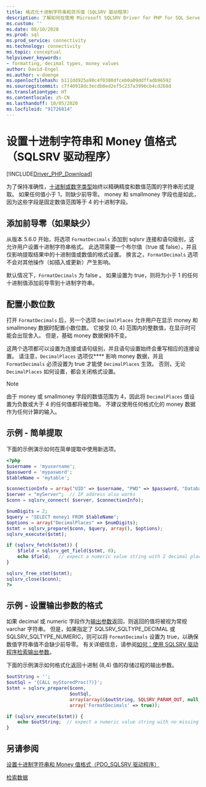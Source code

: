```yaml
---
title: 格式化十进制字符串和货币值（SQLSRV 驱动程序）
description: 了解如何在使用 Microsoft SQLSRV Driver for PHP for SQL Server 时使用 FormatDecimals 和 DecimalPlaces 选项来格式化十进制字符串或货币值。
ms.custom: ''
ms.date: 08/10/2020
ms.prod: sql
ms.prod_service: connectivity
ms.technology: connectivity
ms.topic: conceptual
helpviewer_keywords:
- formatting, decimal types, money values
author: David-Engel
ms.author: v-daenge
ms.openlocfilehash: b111dd925a98c4f0380dfceb0a09ddffadb96592
ms.sourcegitcommit: c7f40918dc3ecdb0ed2ef5c237a3996cb4cd268d
ms.translationtype: HT
ms.contentlocale: zh-CN
ms.lasthandoff: 10/05/2020
ms.locfileid: "91726814"
---
```

# <a name="formatting-decimal-strings-and-money-values-sqlsrv-driver"></a>设置十进制字符串和 Money 值格式（SQLSRV 驱动程序）
[!INCLUDE[Driver_PHP_Download](../../includes/driver_php_download.md)]

为了保持准确性，[十进制或数字类型](../../t-sql/data-types/decimal-and-numeric-transact-sql.md)始终以精确精度和数值范围的字符串形式提取。 如果任何值小于 1，则缺少前导零。 money 和 smallmoney 字段也是如此，因为这些字段是固定数值范围等于 4 的十进制字段。

## <a name="add-leading-zeroes-if-missing"></a>添加前导零（如果缺少）
从版本 5.6.0 开始，将选项 `FormatDecimals` 添加到 sqlsrv 连接和语句级别，这允许用户设置十进制字符串格式。 此选项需要一个布尔值（true 或 false），并且仅影响提取结果中的十进制值或数值的格式设置。 换言之，`FormatDecimals` 选项不会对其他操作（如插入或更新）产生影响。

默认情况下，`FormatDecimals` 为 false  。 如果设置为 true，则将为小于 1 的任何十进制值添加前导零到十进制字符串。

## <a name="configure-number-of-decimal-places"></a>配置小数位数
打开 `FormatDecimals` 后，另一个选项 `DecimalPlaces` 允许用户在显示 money 和 smallmoney 数据时配置小数位数。 它接受 [0, 4] 范围内的整数值，在显示时可能会出现舍入。 但是，基础 money 数据保持不变。

这两个选项都可以设置为连接或语句级别，并且语句设置始终会重写相应的连接设置。 请注意，`DecimalPlaces` 选项仅**** 影响 money 数据，并且 `FormatDecimals` 必须设置为 true 才能使 `DecimalPlaces` 生效。 否则，无论 `DecimalPlaces` 如何设置，都会关闭格式设置。

> [!NOTE]
> 由于 money 或 smallmoney 字段的数值范围为 4，因此将 `DecimalPlaces` 值设置为负数或大于 4 的任何值都将被忽略。 不建议使用任何格式化的 money 数据作为任何计算的输入。

## <a name="example---a-simple-fetch"></a>示例 - 简单提取
下面的示例演示如何在简单提取中使用新选项。

```php
<?php
$username = 'myusername';
$password = 'mypasword';
$tableName = 'mytable';

$connectionInfo = array("UID" => $username, "PWD" => $password, "Database" => "myDB", "FormatDecimals" => true);  
$server = "myServer";  // IP address also works
$conn = sqlsrv_connect( $server, $connectionInfo);  

$numDigits = 2;
$query = "SELECT money1 FROM $tableName";
$options = array("DecimalPlaces" => $numDigits);
$stmt = sqlsrv_prepare($conn, $query, array(), $options);
sqlsrv_execute($stmt);

if (sqlsrv_fetch($stmt)) {
    $field = sqlsrv_get_field($stmt, 0);  
    echo $field;   // expect a numeric value string with 2 decimal places
}

sqlsrv_free_stmt($stmt);
sqlsrv_close($conn);
?>
```

## <a name="example---format-the-output-parameter"></a>示例 - 设置输出参数的格式
如果 decimal 或 numeric 字段作为[输出参数](../../connect/php/how-to-retrieve-output-parameters-using-the-sqlsrv-driver.md)返回，则返回的值将被视为常规 varchar 字符串。 但是，如果指定了 SQLSRV_SQLTYPE_DECIMAL 或 SQLSRV_SQLTYPE_NUMERIC，则可以将 `FormatDecimals` 设置为 true，以确保数值字符串值不会缺少前导零。 有关详细信息，请参阅[如何：使用 SQLSRV 驱动程序检索输出参数](../..//connect/php/how-to-retrieve-output-parameters-using-the-sqlsrv-driver.md)。

下面的示例演示如何格式化返回十进制 (8,4) 值的存储过程的输出参数。

```php
$outString = '';
$outSql = '{CALL myStoredProc(?)}';
$stmt = sqlsrv_prepare($conn, 
                       $outSql, 
                       array(array(&$outString, SQLSRV_PARAM_OUT, null, SQLSRV_SQLTYPE_DECIMAL(8, 4))),
                       array('FormatDecimals' => true));

if (sqlsrv_execute($stmt)) {
    echo $outString;  // expect a numeric value string with no missing leading zero
}
```

## <a name="see-also"></a>另请参阅
[设置十进制字符串和 Money 值格式（PDO_SQLSRV 驱动程序）](../../connect/php/formatting-decimals-pdo-sqlsrv-driver.md)

[检索数据](../../connect/php/retrieving-data.md)